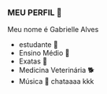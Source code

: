 ### MEU PERFIL 👋

Meu nome é Gabrielle Alves

- estudante 🧠
- Ensino Médio 🏫
- Exatas 📒
- Medicina Veterinária 🐕
- Música 🎹 
chataaaa kkk

